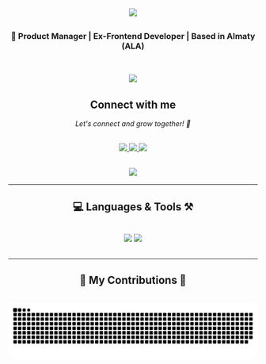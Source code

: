 <h1 align="center">
    <img src="https://readme-typing-svg.herokuapp.com/?font=Righteous&size=35&center=true&vCenter=true&width=500&height=70&duration=4000&lines=Hi+There!+👋;+I'm+Danil+Kossilov!;" />
</h1>

<h3 align="center">🚀 Product Manager | Ex-Frontend Developer | Based in Almaty (ALA)</h3>

<br/>

<!-- Тонкая градиентная линия -->
<p align="center">
    <img src="https://capsule-render.vercel.app/api?type=rect&color=gradient&height=5&width=100%"/>
</p>

<!-- Блок социальных ссылок -->
<h2 align="center">Connect with me</h2>
<p align="center"><i>Let's connect and grow together! 🚀</i></p>

<!-- Отступ перед соцсетями -->
<br>

<div align="center">
    <a href="https://www.linkedin.com/in/your-linkedin-username/" target="_blank">
        <img src="https://skillicons.dev/icons?i=linkedin" width="55px" />
    </a>
    <a href="https://www.instagram.com/your-instagram-username/" target="_blank">
        <img src="https://skillicons.dev/icons?i=instagram" width="55px" />
    </a>
    <a href="https://gitlab.com/your-gitlab-username" target="_blank">
        <img src="https://skillicons.dev/icons?i=gitlab" width="55px" />
    </a>
</div>

<!-- Отступ перед градиентной полосой -->
<br>

<!-- Тонкая градиентная линия -->
<p align="center">
    <img src="https://capsule-render.vercel.app/api?type=rect&color=gradient&height=5&width=100%"/>
</p>

<hr/>

<h2 align="center">💻 Languages & Tools ⚒️</h2>
<br/>
<div align="center">
    <img src="https://skillicons.dev/icons?i=html,css,js,react,nodejs,typescript,docker,webpack,python,git,sass" />
    <img src="https://skillicons.dev/icons?i=figma,vim,linux,bitbucket,mongodb,mysql,postgres,firebase" /><br>
</div>

<br/>
<hr/>

<div align="center">
  <h2>🐍 My Contributions 🐍</h2>
  <br>
  <img alt="snake eating my contributions" src="https://raw.githubusercontent.com/salesp07/salesp07/output/github-contribution-grid-snake.svg" />
  
  <br/><br/><br/>
</div>

